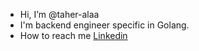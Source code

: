 -  Hi, I’m @taher-alaa
- I'm backend engineer specific in Golang.
-  How to reach me [Linkedin](https://www.linkedin.com/in/taher-alaa-56583021a/)
